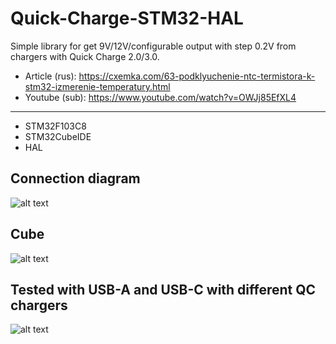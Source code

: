 # Quick-Charge-STM32-HAL
Simple library for get 9V/12V/configurable output with step 0.2V from chargers with Quick Charge 2.0/3.0.
* Article (rus): https://cxemka.com/63-podklyuchenie-ntc-termistora-k-stm32-izmerenie-temperatury.html
* Youtube (sub): https://www.youtube.com/watch?v=OWJj85EfXL4
___
* STM32F103C8
* STM32CubeIDE
* HAL
 ## Connection diagram
  ![alt text](https://cxemka.com/upload/art/ntc_stm32/ntc_10k_stm32_connection.svg)
 ## Cube
  ![alt text](https://cxemka.com/upload/art/ntc_stm32/le_ntc_ntp.png)
## Tested with USB-A and USB-C with different QC chargers
  ![alt text](https://cxemka.com/upload/art/qc/200mv_step_regulation_quick_charge.jpg)
